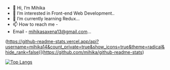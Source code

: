 - 👋 Hi, I’m Mihika
- 👀 I’m interested in Front-end Web Development..
- 🌱 I’m currently learning Redux...
- 📫 How to reach me -
- Email - mihikasaxena13@gmail.com...

<!---
mihika14/mihika14 is a ✨ special ✨ repository because its `README.md` (this file) appears on your GitHub profile.
You can click the Preview link to take a look at your changes.
--->
(https://github-readme-stats.vercel.app/api?username=mihika14&count_private=true&show_icons=true&theme=radical&hide_rank=false)](https://github.com/mihika/github-readme-stats)

[![Top Langs](https://github-readme-stats.vercel.app/api/top-langs/?username=mihika14)](https://github.com/mihika/github-readme-stats)
